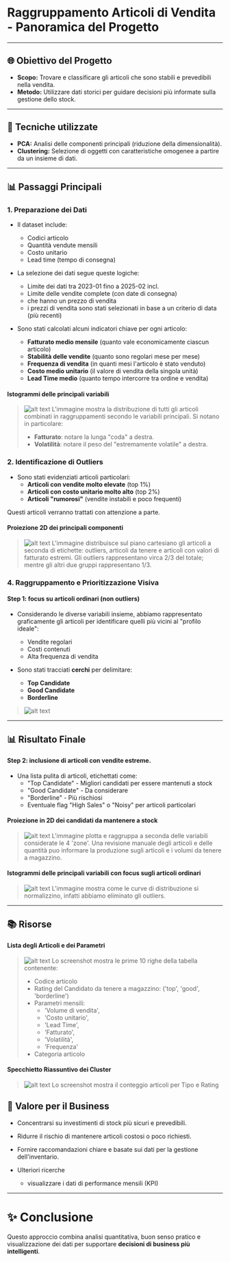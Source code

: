 # Raggruppamento Articoli di Vendita - Panoramica del Progetto


---

## 🌐 Obiettivo del Progetto

- **Scopo:** Trovare e classificare gli articoli che sono stabili e prevedibili nella vendita.
- **Metodo:** Utilizzare dati storici per guidare decisioni più informate sulla gestione dello stock.

---

## 🧪 Tecniche utilizzate

- **PCA:** Analisi delle componenti principali (riduzione della dimensionalità).
- **Clustering:** Selezione di oggetti con caratteristiche omogenee a partire da un insieme di dati.

---

## 📊 Passaggi Principali

### 1. Preparazione dei Dati

- Il dataset include:
  - Codici articolo
  - Quantità vendute mensili
  - Costo unitario
  - Lead time (tempo di consegna)

- La selezione dei dati segue queste logiche:
  - Limite dei dati tra 2023-01 fino a 2025-02 incl.
  - Limite delle vendite complete (con date di consegna)
  - che hanno un prezzo di vendita
  - i prezzi di vendita sono stati selezionati in base a un criterio di data (più recenti)

- Sono stati calcolati alcuni indicatori chiave per ogni articolo:
  - **Fatturato medio mensile** (quanto vale economicamente ciascun articolo)
  - **Stabilità delle vendite** (quanto sono regolari mese per mese)
  - **Frequenza di vendita** (in quanti mesi l'articolo è stato venduto)
  - **Costo medio unitario** (il valore di vendita della singola unità)
  - **Lead Time medio** (quanto tempo intercorre tra ordine e vendita)

#### Istogrammi delle principali variabili

> ![alt text](image-5.png)
> L'immagine mostra la distribuzione di tutti gli articoli combinati in raggruppamenti secondo le variabili principali. Si notano in particolare:
> - **Fatturato**: notare la lunga "coda" a destra.
> - **Volatilità**: notare il peso del "estremamente volatile" a destra.

### 2. Identificazione di Outliers

- Sono stati evidenziati articoli particolari:
  - **Articoli con vendite molto elevate** (top 1%)
  - **Articoli con costo unitario molto alto** (top 2%)
  - **Articoli "rumorosi"** (vendite instabili e poco frequenti)

Questi articoli verranno trattati con attenzione a parte.


#### Proiezione 2D dei principali componenti

> ![alt text](image-3.png)
> L'immagine distribuisce sul piano cartesiano gli articoli a seconda di etichette: outliers, articoli da tenere e articoli con valori di fatturato estremi. 
> Gli outliers rappresentano virca 2/3 del totale; mentre gli altri due gruppi rappresentano 1/3. 

### 4. Raggruppamento e Prioritizzazione Visiva

#### Step 1: focus su articoli ordinari (non outliers)
- Considerando le diverse variabili insieme, abbiamo rappresentato graficamente gli articoli per identificare quelli più vicini al "profilo ideale":
  - Vendite regolari
  - Costi contenuti
  - Alta frequenza di vendita

- Sono stati tracciati **cerchi** per delimitare:
  - **Top Candidate**
  - **Good Candidate**
  - **Borderline**

> ![alt text](image-1.png)

---

## 📊 Risultato Finale

#### Step 2: inclusione di articoli con vendite estreme. 
- Una lista pulita di articoli, etichettati come:
  - "Top Candidate" - Migliori candidati per essere mantenuti a stock
  - "Good Candidate" - Da considerare
  - "Borderline" - Più rischiosi
  - Eventuale flag "High Sales" o "Noisy" per articoli particolari

#### Proiezione in 2D dei candidati da mantenere a stock

> ![alt text](image-6.png)
> L'immagine plotta e raggruppa a seconda delle variabili considerate le 4 'zone'.
> Una revisione manuale degli articoli e delle quantità puo informare la produzione sugli articoli e i volumi da tenere a magazzino.

#### Istogrammi delle principali variabili con focus sugli articoli ordinari

> ![alt text](image-2.png)
> L'immagine mostra come le curve di distribuzione si normalizzino, infatti abbiamo eliminato gli outliers.

---

## 📚 Risorse

#### Lista degli Articoli e dei Parametri

> ![alt text](image_output.png)
> Lo screenshot mostra le prime 10 righe della tabella contenente:
> - Codice articolo
> - Rating del Candidato da tenere a magazzino: ('top', 'good', 'borderline')
> - Parametri mensili:
>   - 'Volume di vendita', 
>   - 'Costo unitario', 
>   - 'Lead Time', 
>   - 'Fatturato', 
>   - 'Volatilità', 
>   - 'Frequenza'
> - Categoria articolo

#### Specchietto Riassuntivo dei Cluster

> ![alt text](image_overview.png)
> Lo screenshot mostra il conteggio articoli per Tipo e Rating

## 🎯 Valore per il Business

- Concentrarsi su investimenti di stock più sicuri e prevedibili.
- Ridurre il rischio di mantenere articoli costosi o poco richiesti.
- Fornire raccomandazioni chiare e basate sui dati per la gestione dell'inventario.

- Ulteriori ricerche
  - visualizzare i dati di performance mensili (KPI)

---

# ✨ Conclusione

Questo approccio combina analisi quantitativa, buon senso pratico e visualizzazione dei dati per supportare **decisioni di business più intelligenti**.

